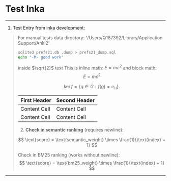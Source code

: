 # Test Inka

---
1. Test Entry from inka development:
> For manual tests
> data directory: '/Users/Q187392/Library/Application Support/Anki2'
> ```bash
> sqlite3 prefs21.db .dump > prefs21_dump.sql
> echo "-M- good work"
> ```
> inside $\sqrt{2}$ text
> This is inline math: $E=mc^2$ and block math:
> $$
> E = mc^2
> $$
> 
> $$
> \operatorname{ker} f=\{g\in G:f(g)=e_{H}\}{\mbox{.}}
> $$
> 
> | First Header  | Second Header |
> | ------------- | ------------- |
> | Content Cell  | Content Cell  |
> | Content Cell  | Content Cell  |
> 
> 2. **Check in semantic ranking** (requires newline):
> 
> $$
> \text{score} = \text{semantic_weight} \times \frac{1}{\text{index} + 1}
> $$
> 
> Check in BM25 ranking (works without newline):
> $$
> \text{score} = \text{bm25_weight} \times \frac{1}{\text{index} + 1}
> $$

---
